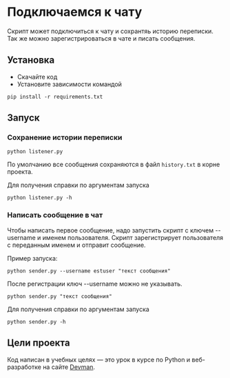 # Подключаемся к чату

Скрипт может подключиться к чату и сохрантяь историю переписки. Так же можно зарегистрироваться в чате и писать сообщения.

## Установка

- Скачайте код
- Установите зависимости командой 

```
pip install -r requirements.txt
```

## Запуск

### Сохранение истории переписки
```shell
python listener.py
```
По умолчанию все сообщения сохраняются в файл `history.txt` в корне проекта.

Для получения справки по аргументам запуска
```shell
python listener.py -h
```

### Написать сообщение в чат

Чтобы написать первое сообщение, надо запустить скрипт с ключем --username и именем пользователя. Скрипт зарегистрирует пользователя с переданным именем и отправит сообщение.

Пример запуска:
```shell
python sender.py --username estuser "текст сообщения"
```

После регистрации ключ --username можно не указывать.
```shell
python sender.py "текст сообщения"
```
Для получения справки по аргументам запуска
```shell
python sender.py -h
```
## Цели проекта

Код написан в учебных целях — это урок в курсе по Python и веб-разработке на сайте [Devman](https://dvmn.org).